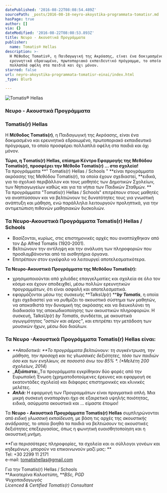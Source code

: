 ```yaml
---
datePublished: '2016-08-22T08:08:54.489Z'
sourcePath: _posts/2016-08-18-neyro-akoystika-programmata-tomatisr.md
hasPage: true
author: []
via: {}
dateModified: '2016-08-22T08:08:53.893Z'
title: Νευρο - Ακουστικά Προγράμματα
publisher:
  name: Tomatis® Hellas
description: >-
  Η Μέθοδος Τomatis®, η Παιδαγωγική της Ακρόασης, είναι ένα δοκιμασμένο και
  ερευνητικά εδραιωμένο, πρωτοποριακό εκπαιδευτικό πρόγραμμα, το οποίο προσφέρει
  πολλαπλά οφέλη στα παιδιά και όχι μόνον.
starred: false
url: neyro-akoystika-programmata-tomatisr-einai/index.html
_type: Blurb

---
```

![Tomatis® Hellas](https://the-grid-user-content.s3-us-west-2.amazonaws.com/da9590c2-5e7a-4630-959d-407fe846f64c.png)

### Νευρο - Ακουστικά Προγράμματα

### Tomatis(r) Hellas

Η **Μέθοδος Τomatis(r)**, η Παιδαγωγική της Ακρόασης, είναι ένα δοκιμασμένο και ερευνητικά εδραιωμένο, πρωτοποριακό εκπαιδευτικό πρόγραμμα, το οποίο προσφέρει πολλαπλά οφέλη στα παιδιά και όχι μόνον.

**Τώρα, η Τomatis(r) Ηellas, επίσημο Κέντρο Εφαρμογής της Μεθόδου Τomatis(r), προσφέρει την Μέθοδο Τomatis(r) ... στα σχολεία!**  
Τα προγράμματα **" Τomatis(r) Hellas / Schools " **είναι προγράμματα ακρόασης της Μεθόδου Τomatis(r), τα οποία έχουν σχεδιαστεί, **ειδικά, για το σχολικό περιβάλλον και τους μαθητές των Δημοτικών Σχολείων, των Νηπιαγωγείων καθώς και για τα νήπια των Παιδικών Σταθμών. **  
Τα προγράμματα "Τomatis(r) Hellas / Schools" επιτρέπουν στους μαθητές να αναπτύσσουν και να βελτιώνουν τις δυνατότητες τους για γνωστική ανάπτυξη και μάθηση, ενώ παράλληλα λειτουργούν προληπτικά, για την αντιμετώπιση πιθανών μαθησιακών δυσκολιών.

### **Τα Νευρο-Ακουστικά Προγράμματα Tomatis(r) Hellas / Schools**

* Βασίζονται, κυρίως, στις επιστημονικές αρχές που αναπτύχθηκαν από τον Δρ Alfred Tomatis (1920-2001).
* Βελτιώνουν την αντίληψη και την ανάλυση των πληροφοριών που προσλαμβάνονται από τα αισθητήρια όργανα.
* Επιτρέπουν στον εγκέφαλο να λειτουργεί αποτελεσματικότερα.

**Τα Νευρο-Ακουστικά Προγράμματα της Μεθόδου Tomatis(r):**

* χρησιμοποιούνται από χιλιάδες επαγγελματίες και σχολεία σε όλο τον κόσμο και έχουν αποδειχθεί, μέσω πολλών ερευνητικών προγραμμάτων, ότι είναι ασφαλή και αποτελεσματικά.
* εφαρμόζονται μέσω της συσκευής **TalksUp(r) **_**by Tomatis**_, η οποία έχει σχεδιαστεί για να ρυθμίζει το ακουστικό σύστημα των μαθητών, να αποκαθιστά την δυναμική της ακρόασης και να διευκολύνει τη διαδικασία της αποκωδικοποίησης των ακουστικών πληροφοριών. Η συσκευή, TalksUp(r) _by Tomatis_, συνδέεται, με ακουστικά αγωγιμότητας _"οστών και αέρος"_, και επιτρέπει την μετάδοση των μουσικών ήχων, μέσω δύο διαύλων.

### **Τα Νευρο -Ακουστικά Προγράμματα Tomatis(r) Hellas είναι:**

* _**Αποδοτικά: **_Το προγράμματα βελτιώνουν: τη συγκέντρωση, την μάθηση, την προσοχή και τις γλωσσικές δεξιότητες, τόσο των παιδιών όσο και των ενηλίκων, σε ποσοστό άνω του 85% \*. (_\*Μελέτη 200 σχολείων, 2014_)
* _**Αξιόπιστα:**_Tα προγράμματα εγκρίθηκαν δύο φορές από την Ευρωπαϊκή Ένωση (χρηματοδοτούμενες έρευνες και εφαρμογή σε εκατοντάδες σχολεία) και διάφορες επιστημονικές και κλινικές μελέτες.
* _**Απλά:**_ Η εφαρμογή των Προγραμμάτων είναι πραγματικά απλή. Μια μικρή συσκευή αναπαράγει ήχο σε εξαιρετικά υψηλής ποιότητας, ειδικά, ασύρματα ακουστικά και ... είμαστε έτοιμοι!

Τα **Νευρο - Ακουστικά Προγράμματα Tomatis(r) Hellas** συμπληρώνονται από _ειδική γλωσσική εκπαίδευση,_ με βάση τις αρχές της _ακουστικής ανάδρασης,_ το οποίο βοηθά τα παιδιά να βελτιώσουν τις ακουστικές δεξιότητες επεξεργασίας, όπως η φωνητική ευαισθητοποίηση και η ακουστική μνήμη.

**Για περισσότερες πληροφορίες, τα σχολεία και οι σύλλογοι γονέων και κηδεμόνων, μπορούν να επικοινωνούν μαζί μας: **  
Tel: +30 2299 11 2171  
e-mail: tomatishellas@gmail.com

Για την Τomatis(r) Hellas / Schools  
**Αικατερίνα Καλοστύπη, **_BSc, PGD_  
_Ψυχοπαιδαγωγός_  
_Licenced & Certified Tomatis(r) Consultant_